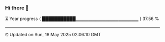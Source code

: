 ### Hi there 👋

⏳ Year progress { ███████████▁▁▁▁▁▁▁▁▁▁▁▁▁▁▁▁▁▁▁ } 37.56 %

---

⏰ Updated on Sun, 18 May 2025 02:06:10 GMT


